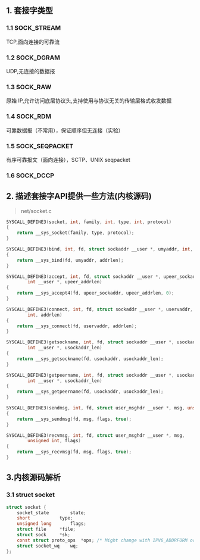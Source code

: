 ## 1. 套接字类型
### 1.1 SOCK_STREAM
TCP,面向连接的可靠流
### 1.2 SOCK_DGRAM
UDP,无连接的数据报
### 1.3 SOCK_RAW
原始 IP,允许访问底层协议头,支持使用与协议无关的传输层格式收发数据
### 1.4 SOCK_RDM
可靠数据报（不常用），保证顺序但无连接（实验）
### 1.5 SOCK_SEQPACKET
有序可靠报文（面向连接），SCTP、UNIX seqpacket
### 1.6 SOCK_DCCP

## 2. 描述套接字API提供一些方法(内核源码)
> net/socket.c
```C
SYSCALL_DEFINE3(socket, int, family, int, type, int, protocol)
{
	return __sys_socket(family, type, protocol);
}

SYSCALL_DEFINE3(bind, int, fd, struct sockaddr __user *, umyaddr, int, addrlen)
{
	return __sys_bind(fd, umyaddr, addrlen);
}

SYSCALL_DEFINE3(accept, int, fd, struct sockaddr __user *, upeer_sockaddr,
		int __user *, upeer_addrlen)
{
	return __sys_accept4(fd, upeer_sockaddr, upeer_addrlen, 0);
}

SYSCALL_DEFINE3(connect, int, fd, struct sockaddr __user *, uservaddr,
		int, addrlen)
{
	return __sys_connect(fd, uservaddr, addrlen);
}

SYSCALL_DEFINE3(getsockname, int, fd, struct sockaddr __user *, usockaddr,
		int __user *, usockaddr_len)
{
	return __sys_getsockname(fd, usockaddr, usockaddr_len);
}

SYSCALL_DEFINE3(getpeername, int, fd, struct sockaddr __user *, usockaddr,
		int __user *, usockaddr_len)
{
	return __sys_getpeername(fd, usockaddr, usockaddr_len);
}

SYSCALL_DEFINE3(sendmsg, int, fd, struct user_msghdr __user *, msg, unsigned int, flags)
{
	return __sys_sendmsg(fd, msg, flags, true);
}

SYSCALL_DEFINE3(recvmsg, int, fd, struct user_msghdr __user *, msg,
		unsigned int, flags)
{
	return __sys_recvmsg(fd, msg, flags, true);
}
```
## 3.内核源码解析
### 3.1 struct socket

```c
struct socket {
	socket_state		state;
	short			type;
	unsigned long		flags;
	struct file		*file;
	struct sock		*sk;
	const struct proto_ops	*ops; /* Might change with IPV6_ADDRFORM or MPTCP. */
	struct socket_wq	wq;
};
```
